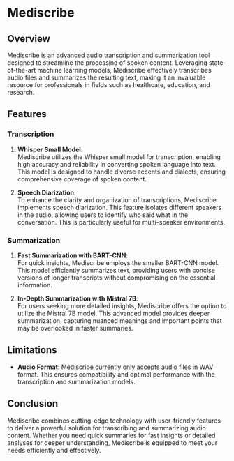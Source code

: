 # Mediscribe

## Overview  
Mediscribe is an advanced audio transcription and summarization tool designed to streamline the processing of spoken content. Leveraging state-of-the-art machine learning models, Mediscribe effectively transcribes audio files and summarizes the resulting text, making it an invaluable resource for professionals in fields such as healthcare, education, and research.

## Features

### Transcription
1. **Whisper Small Model**:  
   Mediscribe utilizes the Whisper small model for transcription, enabling high accuracy and reliability in converting spoken language into text. This model is designed to handle diverse accents and dialects, ensuring comprehensive coverage of spoken content.

2. **Speech Diarization**:  
   To enhance the clarity and organization of transcriptions, Mediscribe implements speech diarization. This feature isolates different speakers in the audio, allowing users to identify who said what in the conversation. This is particularly useful for multi-speaker environments.

### Summarization
1. **Fast Summarization with BART-CNN**:  
   For quick insights, Mediscribe employs the smaller BART-CNN model. This model efficiently summarizes text, providing users with concise versions of longer transcripts without compromising on the essential information.

2. **In-Depth Summarization with Mistral 7B**:  
   For users seeking more detailed insights, Mediscribe offers the option to utilize the Mistral 7B model. This advanced model provides deeper summarization, capturing nuanced meanings and important points that may be overlooked in faster summaries.

## Limitations
- **Audio Format**: Mediscribe currently only accepts audio files in WAV format. This ensures compatibility and optimal performance with the transcription and summarization models.

## Conclusion  
Mediscribe combines cutting-edge technology with user-friendly features to deliver a powerful solution for transcribing and summarizing audio content. Whether you need quick summaries for fast insights or detailed analyses for deeper understanding, Mediscribe is equipped to meet your needs efficiently and effectively.
